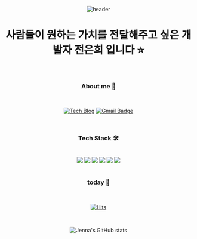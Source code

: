 <div align="center">
  <div align="center">
  
  ![header](https://capsule-render.vercel.app/api?type=waving&color=timeGradient&height=250&section=header&text=Developer%20Jun%20Eun%20Hee&fontColor=000000&fontSize=70&fontAlignY=40)
</div>

# 사람들이 원하는 가치를 전달해주고 싶은 개발자 전은희 입니다 ⭐   

<div>

<br>

### About me 🍫

<br>

[![Tech Blog](https://img.shields.io/badge/Blog-83B81A?style=flat&logo=blogger&logoColor=white)](https://winteringg.tistory.com/) [![Gmail Badge](https://img.shields.io/badge/Gmail-d14836?style=flat&logo=Gmail&logoColor=white&link=mailto:jennajuneh@gmail.com)](mailto:jennajuneh@gmail.com)
<br>

<br>
  
### Tech Stack 🛠️

<br>

<img src="https://img.shields.io/badge/Java-007396?style=flat&logo=Java&logoColor=white" />
<img src="https://img.shields.io/badge/SpringBoot-6db33f?style=flat&logo=SpringBoot&logoColor=white" />
<img src="https://img.shields.io/badge/JavaScript-f7df1e?style=flat&logo=JavaScript&logoColor=white" />
<img src="https://img.shields.io/badge/React-61dafb?style=flat&logo=React&logoColor=white" />
<img src="https://img.shields.io/badge/JUnit5-25a162?style=flat&logo=JUnit5&logoColor=white" />
<img src="https://img.shields.io/badge/Jest-c21325?style=flat&logo=Jest&logoColor=white" />
  
<br>

<br>

### today 🍭

<br>

[![Hits](https://hits.seeyoufarm.com/api/count/incr/badge.svg?url=https%3A%2F%2Fgithub.com%2Fjennajeh&count_bg=%23DE1033&title_bg=%23555555&icon=&icon_color=%23E7E7E7&title=hits&edge_flat=false)](https://hits.seeyoufarm.com)

<br>

</div>

![Jenna's GitHub stats](https://github-readme-stats.vercel.app/api?username=jennajeh&show_icons=true&theme=vue)

<!--
**jennajeh/jennajeh** is a ✨ _special_ ✨ repository because its `README.md` (this file) appears on your GitHub profile.

Here are some ideas to get you started:

- 🔭 I’m currently working on ...
- 🌱 I’m currently learning ...
- 👯 I’m looking to collaborate on ...
- 🤔 I’m looking for help with ...
- 💬 Ask me about ...
- 📫 How to reach me: ...
- 😄 Pronouns: ...
- ⚡ Fun fact: ...
-->

</div>
